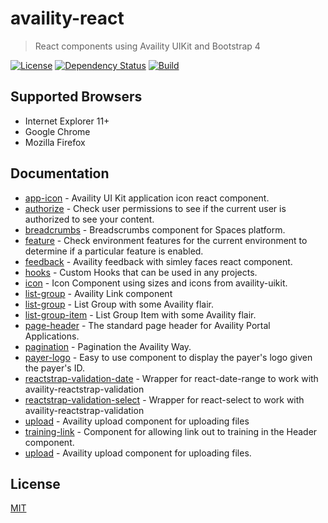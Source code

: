 # availity-react

> React components using Availity UIKit and Bootstrap 4

[![License](https://img.shields.io/badge/license-MIT-blue.svg?style=for-the-badge&logo=MIT)](http://opensource.org/licenses/MIT)
[![Dependency Status](https://img.shields.io/david/dev/Availity/availity-react.svg?style=for-the-badge)](https://david-dm.org/Availity/availity-react)
[![Build](https://img.shields.io/travis/Availity/availity-react.svg?style=for-the-badge&label=build)](https://travis-ci.org/Availity/availity-react)

## Supported Browsers

* Internet Explorer 11+
* Google Chrome
* Mozilla Firefox

## Documentation

* [app-icon](packages/app-icon/README.md) - Availity UI Kit application icon react component.
* [authorize](packages/authorize/README.md) - Check user permissions to see if the current user is authorized to see your content.
* [breadcrumbs](packages/breadcrumbs/README.md) - Breadscrumbs component for Spaces platform.
* [feature](packages/feature/README.md) - Check environment features for the current environment to determine if a particular feature is enabled.
* [feedback](packages/feedback/README.md) - Availity feedback with simley faces react component.
* [hooks](packages/hooks/README.md) - Custom Hooks that can be used in any projects.
* [icon](packages/icon/README.md) - Icon Component using sizes and icons from availity-uikit.
* [list-group](packages/link/README.md) - Availity Link component
* [list-group](packages/list-group/README.md) - List Group with some Availity flair.
* [list-group-item](packages/list-group-item/README.md) - List Group Item with some Availity flair.
* [page-header](packages/page-header/README.md) - The standard page header for Availity Portal Applications.
* [pagination](packages/pagination/README.md) - Pagination the Availity Way.
* [payer-logo](packages/payer-logo/README.md) - Easy to use component to display the payer's logo given the payer's ID.
* [reactstrap-validation-date](packages/reactstrap-validation-date/README.md) - Wrapper for react-date-range to work with availity-reactstrap-validation
* [reactstrap-validation-select](packages/reactstrap-validation-select/README.md) - Wrapper for react-select to work with availity-reactstrap-validation
* [upload](packages/upload/README.md) - Availity upload component for uploading files
* [training-link](packages/training-link/README.md) - Component for allowing link out to training in the Header component.
* [upload](packages/upload/README.md) - Availity upload component for uploading files.

## License

[MIT](./LICENSE)
